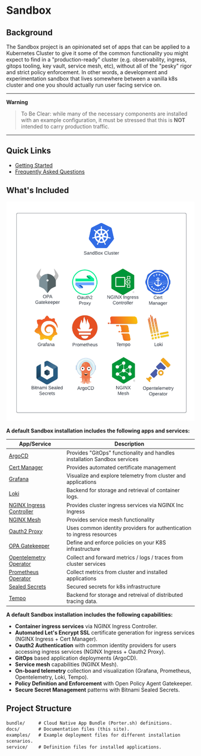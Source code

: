 # Sandbox

## Background

The Sandbox project is an opinionated set of apps that can be applied to a Kubernetes Cluster to
give it some of the common functionality you might expect to find in a "production-ready" cluster
(e.g. observability, ingress, gitops tooling, key vault, service mesh, etc), without all of the "pesky" rigor
and strict policy enforcement. In other words, a development and experimentation sandbox that lives
somewhere between a vanilla k8s cluster and one you should actually run user facing service on.

---
**Warning**

> To Be Clear: while many of the necessary components are installed with an example configuration, 
> it must be stressed that this is **NOT** intended to carry production traffic.

---

## Quick Links

* [Getting Started](installation/choose-a-method.md)
* [Frequently Asked Questions](faq.md)

## What's Included

![Included Apps](docs/img/sandbox-apps.png)

**A default Sandbox installation includes the following apps and services:**

|               App/Service                 |               Description                 |
|-------------------------------------------|-------------------------------------------|
| [ArgoCD](https://argo-cd.readthedocs.io/) | Provides "GitOps" functionality and handles installation Sandbox services |
| [Cert Manager](https://cert-manager.io/)  | Provides automated certificate management |
| [Grafana](https://grafana.com/)           | Visualize and explore telemetry from cluster and applications |
| [Loki](https://grafana.com/oss/loki/)     | Backend for storage and retrieval of container logs. |
| [NGINX Ingress Controller](https://docs.nginx.com/nginx-ingress-controller/) | Provides cluster ingress services via NGINX Inc Ingress |
| [NGINX Mesh](https://www.nginx.com/products/nginx-service-mesh/) | Provides service mesh functionality |
| [Oauth2 Proxy](https://oauth2-proxy.github.io/oauth2-proxy/) | Uses common identity providers for authentication to ingress resources |
| [OPA Gatekeeper](https://github.com/open-policy-agent/gatekeeper) | Define and enforce policies on your K8S infrastructure |
| [Opentelemetry Operator](https://github.com/open-telemetry/opentelemetry-operator) | Collect and forward metrics / logs / traces from cluster services |
| [Prometheus Operator](https://github.com/prometheus-operator/prometheus-operator) | Collect metrics from cluster and installed applications |
| [Sealed Secrets](https://github.com/bitnami-labs/sealed-secrets) | Secured secrets for k8s infrastructure |
| [Tempo](https://grafana.com/oss/tempo/)   | Backend for storage and retreival of distributed tracing data. |


**A default Sandbox installation includes the following capabilities:**

* **Container ingress services** via NGINX Ingress Controller.
* **Automated Let's Encrypt SSL** certificate generation for ingress services (NGINX Ingress + Cert Manager).
* **Oauth2 Authentication** with common identity providers for users accessing ingress services (NGINX Ingress + Oauth2 Proxy).
* **GitOps** based application deployments (ArgoCD).
* **Service mesh** capabilities (NGINX Mesh).
* **On-board telemetry** collection and visualization (Grafana, Prometheus, Opentelemetry, Loki, Tempo).
* **Policy Definition and Enforcement** with Open Policy Agent Gatekeeper.
* **Secure Secret Management** patterns with Bitnami Sealed Secrets.

## Project Structure

    bundle/     # Cloud Native App Bundle (Porter.sh) definitions.
    docs/       # Documentation files (this site).
    examples/   # Example deployment files for different installation scenarios.
    service/    # Definition files for installed applications.